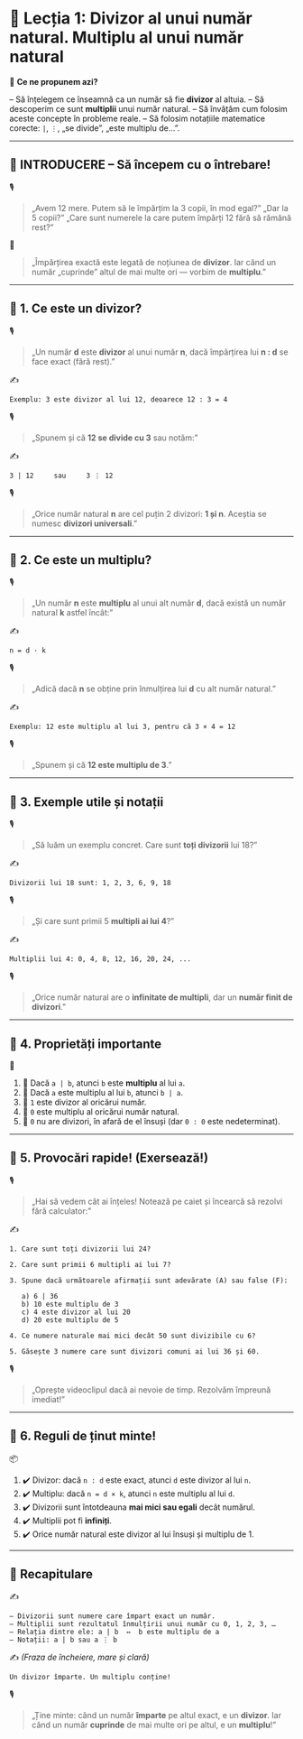 # 📘 Lecția 1: Divizor al unui număr natural. Multiplu al unui număr natural

🎯 **Ce ne propunem azi?**

– Să înțelegem ce înseamnă ca un număr să fie **divizor** al altuia.
 – Să descoperim ce sunt **multiplii** unui număr natural.
 – Să învățăm cum folosim aceste concepte în probleme reale.
 – Să folosim notațiile matematice corecte: `|`, `⋮`, „se divide”, „este multiplu de…”.

------

## 🔔 INTRODUCERE – Să începem cu o întrebare!

🎙️

> „Avem 12 mere. Putem să le împărțim la 3 copii, în mod egal?”
>  „Dar la 5 copii?”
>  „Care sunt numerele la care putem împărți 12 fără să rămână rest?”

🧠

> „Împărțirea exactă este legată de noțiunea de **divizor**. Iar când un număr „cuprinde” altul de mai multe ori — vorbim de **multiplu**.”

------

## 🔹 1. Ce este un divizor?

🎙️

> „Un număr **d** este **divizor** al unui număr **n**, dacă împărțirea lui **n : d** se face exact (fără rest).”

✍️

```
Exemplu: 3 este divizor al lui 12, deoarece 12 : 3 = 4
```

🎙️

> „Spunem și că **12 se divide cu 3** sau notăm:”

✍️

```
3 | 12     sau     3 ⋮ 12
```

🎙️

> „Orice număr natural **n** are cel puțin 2 divizori: **1 și n**.
>  Aceștia se numesc **divizori universali**.”

------

## 🔹 2. Ce este un multiplu?

🎙️

> „Un număr **n** este **multiplu** al unui alt număr **d**, dacă există un număr natural **k** astfel încât:”

✍️

```
n = d · k
```

🎙️

> „Adică dacă **n** se obține prin înmulțirea lui **d** cu alt număr natural.”

✍️

```
Exemplu: 12 este multiplu al lui 3, pentru că 3 × 4 = 12
```

🎙️

> „Spunem și că **12 este multiplu de 3**.”

------

## 🔹 3. Exemple utile și notații

🎙️

> „Să luăm un exemplu concret. Care sunt **toți divizorii** lui 18?”

✍️

```
Divizorii lui 18 sunt: 1, 2, 3, 6, 9, 18
```

🎙️

> „Și care sunt primii 5 **multipli ai lui 4**?”

✍️

```
Multiplii lui 4: 0, 4, 8, 12, 16, 20, 24, ...
```

🎙️

> „Orice număr natural are o **infinitate de multipli**, dar un **număr finit de divizori**.”

------

## 🔹 4. Proprietăți importante

🧠

1. 🔁 Dacă `a | b`, atunci `b` este **multiplu** al lui `a`.
2. 🔁 Dacă `a` este multiplu al lui `b`, atunci `b | a`.
3. 🔁 `1` este divizor al oricărui număr.
4. 🔁 `0` este multiplu al oricărui număr natural.
5. 🚫 `0` nu are divizori, în afară de el însuși (dar `0 : 0` este nedeterminat).

------

## 🔹 5. Provocări rapide! (Exersează!)

🎙️

> „Hai să vedem cât ai înțeles! Notează pe caiet și încearcă să rezolvi fără calculator:”

✍️

```
1. Care sunt toți divizorii lui 24?

2. Care sunt primii 6 multipli ai lui 7?

3. Spune dacă următoarele afirmații sunt adevărate (A) sau false (F):

   a) 6 | 36  
   b) 10 este multiplu de 3  
   c) 4 este divizor al lui 20  
   d) 20 este multiplu de 5

4. Ce numere naturale mai mici decât 50 sunt divizibile cu 6?

5. Găsește 3 numere care sunt divizori comuni ai lui 36 și 60.
```

🎙️

> „Oprește videoclipul dacă ai nevoie de timp. Rezolvăm împreună imediat!”

------

## 🔹 6. Reguli de ținut minte!

📦

1. ✔️ Divizor: dacă `n : d` este exact, atunci `d` este divizor al lui `n`.
2. ✔️ Multiplu: dacă `n = d × k`, atunci `n` este multiplu al lui `d`.
3. ✔️ Divizorii sunt întotdeauna **mai mici sau egali** decât numărul.
4. ✔️ Multiplii pot fi **infiniți**.
5. ✔️ Orice număr natural este divizor al lui însuși și multiplu de 1.

------

## 🔁 Recapitulare

✍️

```
– Divizorii sunt numere care împart exact un număr.  
– Multiplii sunt rezultatul înmulțirii unui număr cu 0, 1, 2, 3, …  
– Relația dintre ele: a | b  ⇔  b este multiplu de a  
– Notații: a | b sau a ⋮ b
```

✍️ *(Fraza de încheiere, mare și clară)*

```
Un divizor împarte. Un multiplu conține!
```

🎙️

> „Ține minte: când un număr **împarte** pe altul exact, e un **divizor**.
>  Iar când un număr **cuprinde** de mai multe ori pe altul, e un **multiplu**!”

